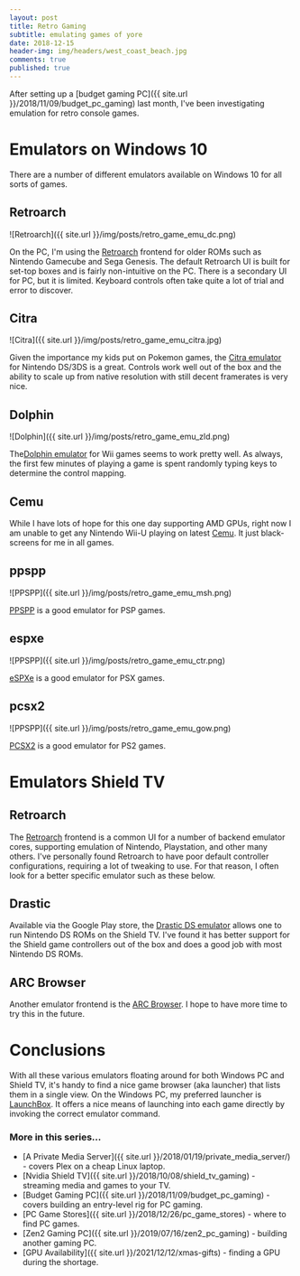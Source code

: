 ```yaml
---
layout: post
title: Retro Gaming
subtitle: emulating games of yore
date: 2018-12-15
header-img: img/headers/west_coast_beach.jpg
comments: true
published: true
---
```


After setting up a [budget gaming PC]({{ site.url }}/2018/11/09/budget_pc_gaming) last month, I've been investigating emulation for retro console games.

# Emulators on Windows 10

There are a number of different emulators available on Windows 10 for all sorts of games.

## Retroarch

![Retroarch]({{ site.url }}/img/posts/retro_game_emu_dc.png)

On the PC, I'm using the [Retroarch](https://www.retroarch.com/) frontend for older ROMs such as Nintendo Gamecube and Sega Genesis.  The default Retroarch UI is built for set-top boxes and is fairly non-intuitive on the PC.  There is a secondary UI for PC, but it is limited.  Keyboard controls often take quite a lot of trial and error to discover.

## Citra

![Citra]({{ site.url }}/img/posts/retro_game_emu_citra.jpg)

Given the importance my kids put on Pokemon games, the [Citra emulator](https://citra-emu.org/) for Nintendo DS/3DS is a great.  Controls work well out of the box and the ability to scale up from native resolution with still decent framerates is very nice.  

## Dolphin

![Dolphin]({{ site.url }}/img/posts/retro_game_emu_zld.png)

The[Dolphin emulator](https://dolphin-emu.org/) for Wii games seems to work pretty well.  As always, the first few minutes of playing a game is spent randomly typing keys to determine the control mapping.   

## Cemu

While I have lots of hope for this one day supporting AMD GPUs, right now I am unable to get any Nintendo Wii-U playing on latest [Cemu](https://dolphin-emu.org/). It just black-screens for me in all games. 

## ppspp 

![PPSPP]({{ site.url }}/img/posts/retro_game_emu_msh.png)

[PPSPP](https://www.ppsspp.org/) is a good emulator for PSP games. 

## espxe

![PPSPP]({{ site.url }}/img/posts/retro_game_emu_ctr.png)

[eSPXe](http://www.epsxe.com/) is a good emulator for PSX games.

## pcsx2

![PPSPP]({{ site.url }}/img/posts/retro_game_emu_gow.png)

[PCSX2](https://pcsx2.net/) is a good emulator for PS2 games.

# Emulators Shield TV

## Retroarch

The [Retroarch](https://www.retroarch.com/) frontend is a common UI for a number of backend emulator cores, supporting emulation of Nintendo, Playstation, and other many others.  I've personally found Retroarch to have poor default controller configurations, requiring a lot of tweaking to use.  For that reason, I often look for a better specific emulator such as these below.

## Drastic

Available via the Google Play store, the [Drastic DS emulator](https://play.google.com/store/apps/details?id=com.dsemu.drastic&hl=en) allows one to run Nintendo DS ROMs on the Shield TV.  I've found it has better support for the Shield game controllers out of the box and does a good job with most Nintendo DS ROMs.

## ARC Browser

Another emulator frontend is the [ARC Browser](https://play.google.com/store/apps/details?id=net.floatingpoint.android.arcturus).  I hope to have more time to try this in the future.

# Conclusions

With all these various emulators floating around for both Windows PC and Shield TV, it's handy to find a nice game browser (aka launcher) that lists them in a single view.  On the Windows PC, my preferred launcher is [LaunchBox](https://www.launchbox-app.com/).  It offers a nice means of launching into each game directly by invoking the correct emulator command. 

### More in this series...
* [A Private Media Server]({{ site.url }}/2018/01/19/private_media_server/) - covers Plex on a cheap Linux laptop.
* [Nvidia Shield TV]({{ site.url }}/2018/10/08/shield_tv_gaming) - streaming media and games to your TV. 
* [Budget Gaming PC]({{ site.url }}/2018/11/09/budget_pc_gaming) - covers building an entry-level rig for PC gaming. 
* [PC Game Stores]({{ site.url }}/2018/12/26/pc_game_stores) - where to find PC games. 
* [Zen2 Gaming PC]({{ site.url }}/2019/07/16/zen2_pc_gaming) - building another gaming PC. 
* [GPU Availability]({{ site.url }}/2021/12/12/xmas-gifts) - finding a GPU during the shortage.
